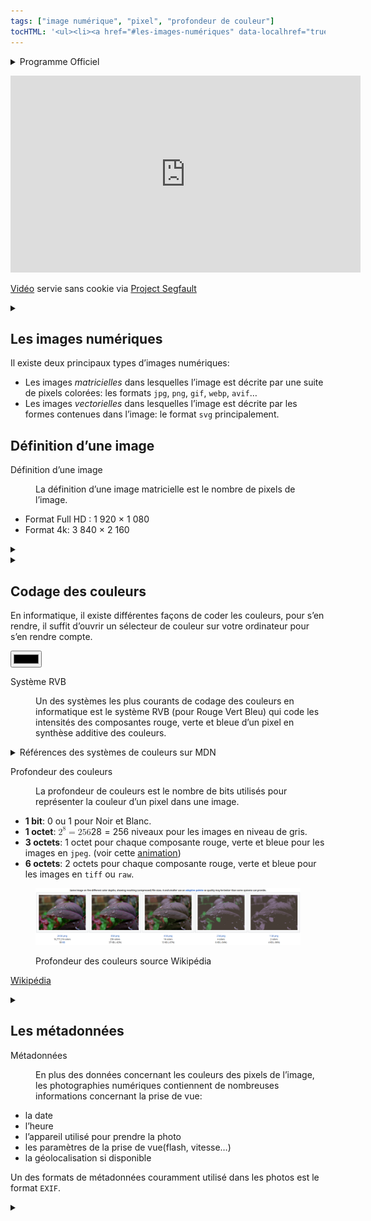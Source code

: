 ```yaml
---
tags: ["image numérique", "pixel", "profondeur de couleur"]
tocHTML: '<ul><li><a href="#les-images-numériques" data-localhref="true">Les images numériques</a></li><li><a href="#définition-dune-image" data-localhref="true">Définition d’une image</a></li><li><a href="#codage-des-couleurs" data-localhref="true">Codage des couleurs</a></li><li><a href="#les-métadonnées" data-localhref="true">Les métadonnées</a></li></ul>'
---
```






<details class="programme"><summary>Programme Officiel</summary>
<table class="table table-bordered table-hover">
<thead class="table-warning">
<tr class="header">
<th>Contenus</th>
<th>Capacités attendues</th>
</tr>
</thead>
<tbody>
<tr class="odd">
<td>Photosites, pixels, résolution(du capteur, de l’image), profondeur de couleur.</td>
<td>Distinguer les photosites du capteur et les pixels de l’image en comparant les résolutions du capteur et de l’image selon les réglages de l’appareil.</td>
</tr>
<tr class="even">
<td>Métadonnées EXIF</td>
<td>Retrouver les métadonnées d’une photographie.</td>
</tr>
<tr class="odd">
<td>Traitement d’image</td>
<td>Traiter par programme une image pour la transformer en agissant sur les trois composantes de ses pixels.</td>
</tr>
<tr class="even">
<td>Rôle des algorithmes dans les appareils photo numériques</td>
<td>Expliciter des algorithmes associés à la prise de vue. Identifier les étapes de la construction de l’image finale.</td>
</tr>
</tbody>
</table>
<a class="lien-programme" href="../programme/">Lien vers le programme complet</a></details>

<p></p><div class="yt-embend"><div><iframe width="560" height="315" src="https://invidious.projectsegfau.lt/embed/UnNPNc-F9ks" title="YouTube video player" frameborder="0" allow="accelerometer; autoplay; clipboard-write; encrypted-media; gyroscope; picture-in-picture" allowfullscreen=""></iframe><p><a href="https://www.youtube.com/watch?v=UnNPNc-F9ks">Vidéo</a> servie sans cookie via <a href="https://projectsegfau.lt/">Project Segfault</a></p></div></div><p></p>
<details class="appli"><summary>&nbsp;</summary>
<p>Faire l’<a href="https://lienmini.fr/3389-502">évaluation diagnostique</a> sur les images numériques PP102-103 du manuel Delagrave.</p>
</details>

<h2 id="les-images-numériques" class="anchored">Les images numériques</h2>
<p>Il existe deux principaux types d’images numériques:</p>
<ul>
<li>Les images <em>matricielles</em> dans lesquelles l’image est décrite par une suite de pixels colorées: les formats <code>jpg</code>, <code>png</code>, <code>gif</code>, <code>webp</code>, <code>avif</code>…</li>
<li>Les images <em>vectorielles</em> dans lesquelles l’image est décrite par les formes contenues dans l’image: le format <code>svg</code> principalement.</li>
</ul>
<p><wc-wikimage title="Bitmap_VS_SVG.svg" caption="Les images photographiques que nous étudions dans ce chapitre sont matricielles, elles souffrent des effets de pixelisation lors des zooms. Au contraire les images vectorielles peuvent être affichées à n'importe quel niveau de zoom, on les utilise principalement pour les schémas et graphiques."></wc-wikimage></p>
<h2 id="définition-dune-image" class="anchored">Définition d’une image</h2>
<dl>
<dt>
Définition d’une image
</dt>
<dd>
<div>
<p>La définition d’une image matricielle est le nombre de pixels de l’image.</p>
</div>
</dd>
</dl>
<div class="example">
<ul>
<li>Format Full HD : 1 920 × 1 080</li>
<li>Format 4k: 3 840 × 2 160</li>
</ul>
</div>
<details class="plus"><summary>&nbsp;</summary>
<p>À ne pas confondre avec la résolution de l’image qui s’exprime en pixels par pouce qui mesure la qualité d’une image affichée ou imprimée.</p>
</details>

<details class="appli"><summary>&nbsp;</summary>
<p>Calculer la définition des images Full HD et 4K <em>sans calculatrice</em>.</p>
</details>

<h2 id="codage-des-couleurs" class="anchored">Codage des couleurs</h2>
<p>En informatique, il existe différentes façons de coder les couleurs, pour s’en rendre, il suffit d’ouvrir un sélecteur de couleur sur votre ordinateur pour s’en rendre compte.</p>
<p><input type="color"></p>
<dl>
<dt>
Système RVB
</dt>
<dd>
<div>
<p>Un des systèmes les plus courants de codage des couleurs en informatique est le système RVB (pour Rouge Vert Bleu) qui code les intensités des composantes rouge, verte et bleue d’un pixel en synthèse additive des couleurs.</p>
</div>
</dd>
</dl>
<div class="quarto-layout-panel">
<div class="quarto-layout-row quarto-layout-valign-top">
<div class="quarto-layout-cell" style="flex-basis: 50.0%;justify-content: center;">
<p><wc-wikimage title="Synthese%2B.svg" caption="Synthèse additive des couleurs."></wc-wikimage></p>
</div>
<div class="quarto-layout-cell" style="flex-basis: 50.0%;justify-content: center;">
<p><wc-wikimage title="Pixel_geometry_02_Pengo.jpg" caption="Dispositions possibles des mosaïques de lumières colorées dans un écran."></wc-wikimage></p>
</div>
</div>
</div>
<details class="plus"><summary>Références des systèmes de couleurs sur MDN</summary>
<p>Encore une fois, consultez cette page sur l’excellent site MDN pour en savoir plus.</p>
<p><a href="https://developer.mozilla.org/fr/docs/Web/CSS/color_value" class="uri">https://developer.mozilla.org/fr/docs/Web/CSS/color_value</a></p>
</details>

<dl>
<dt>
Profondeur des couleurs
</dt>
<dd>
<div>
<p>La profondeur de couleurs est le nombre de bits utilisés pour représenter la couleur d’un pixel dans une image.</p>
</div>
</dd>
</dl>
<div class="example">
<ul>
<li><strong>1 bit</strong>: 0 ou 1 pour Noir et Blanc.</li>
<li><strong>1 octet</strong>: <span class="katex"><span class="katex-mathml"><math xmlns="http://www.w3.org/1998/Math/MathML"><semantics><mrow><msup><mn>2</mn><mn>8</mn></msup><mo>=</mo><mn>256</mn></mrow><annotation encoding="application/x-tex">2^8=256</annotation></semantics></math></span><span class="katex-html" aria-hidden="true"><span class="base"><span class="strut" style="height:0.8141em;"></span><span class="mord"><span class="mord">2</span><span class="msupsub"><span class="vlist-t"><span class="vlist-r"><span class="vlist" style="height:0.8141em;"><span style="top:-3.063em;margin-right:0.05em;"><span class="pstrut" style="height:2.7em;"></span><span class="sizing reset-size6 size3 mtight"><span class="mord mtight">8</span></span></span></span></span></span></span></span><span class="mspace" style="margin-right:0.2778em;"></span><span class="mrel">=</span><span class="mspace" style="margin-right:0.2778em;"></span></span><span class="base"><span class="strut" style="height:0.6444em;"></span><span class="mord">256</span></span></span></span>
niveaux pour les images en niveau de gris.</li>
<li><strong>3 octets</strong>: 1 octet pour chaque composante rouge, verte et bleue pour les images en <code>jpeg</code>. (voir cette <a href="https://apps.lyceum.fr/css-colors/">animation</a>)</li>
<li><strong>6 octets</strong>: 2 octets pour chaque composante rouge, verte et bleue pour les images en <code>tiff</code> ou <code>raw</code>.</li>
</ul>
<div class="quarto-figure quarto-figure-center">
<figure class="figure">
<p><img src="../../images/profondeur-couleur.png" class="img-fluid figure-img"></p>
<p></p><figcaption class="figure-caption">Profondeur des couleurs source Wikipédia</figcaption><p></p>
</figure>
</div>
<p><a href="https://en.wikipedia.org/wiki/Color_depth" class="cite-source">Wikipédia</a></p>
</div>
<details class="appli"><summary>&nbsp;</summary>
<p>En utilisant cette <a href="https://apps.lyceum.fr/css-colors/">animation</a>. Répondre aux questions suivantes.</p>
<ol type="1">
<li><p>Combien de niveaux de couleurs peuvent être codées sur 3 octets?</p></li>
<li><p>En notant (R, G, B) les couleurs sur 3 octets, expliquer comment obtenir:</p>
<ul>
<li>du rouge: <code>(255, 0, 0)</code></li>
<li>du vert:</li>
<li>du bleu:</li>
<li>du jaune:</li>
<li>du magenta:</li>
<li>du cyan:</li>
<li>du noir:</li>
<li>du blanc:</li>
</ul></li>
</ol>
</details>

<h2 id="les-métadonnées" class="anchored">Les métadonnées</h2>
<dl>
<dt>
Métadonnées
</dt>
<dd>
<div>
<p>En plus des données concernant les couleurs des pixels de l’image, les photographies numériques contiennent de nombreuses informations concernant la prise de vue:</p>
</div>
</dd>
</dl>
<ul>
<li>la date</li>
<li>l’heure</li>
<li>l’appareil utilisé pour prendre la photo</li>
<li>les paramètres de la prise de vue(flash, vitesse…)</li>
<li>la géolocalisation si disponible</li>
</ul>
<p>Un des formats de métadonnées couramment utilisé dans les photos est le format <code>EXIF</code>.</p>
<details class="appli"><summary>&nbsp;</summary>
<p>Citer au moins cinq métadonnées présentes dans la photo présentée sur cette page:</p>
<p><a href="https://apps.lyceum.fr/photo-metadata/" class="uri">https://apps.lyceum.fr/photo-metadata/</a></p>
</details>

